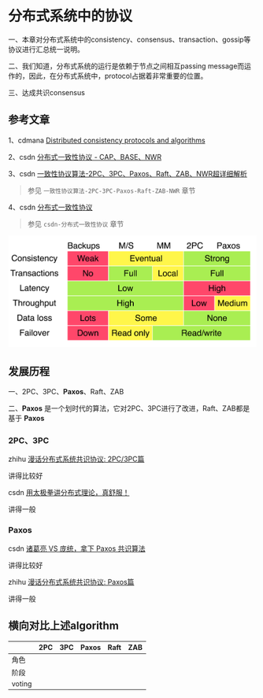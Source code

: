 # 分布式系统中的协议

一、本章对分布式系统中的consistency、consensus、transaction、gossip等协议进行汇总统一说明。

二、我们知道，分布式系统的运行是依赖于节点之间相互passing message而运作的，因此，在分布式系统中，protocol占据着非常重要的位置。

三、达成共识consensus

## 参考文章

1、cdmana [Distributed consistency protocols and algorithms](https://cdmana.com/2020/11/20201113073232660u.html)

2、csdn [分布式一致性协议 - CAP、BASE、NWR](https://blog.csdn.net/gege87417376/article/details/109760184)

3、csdn [一致性协议算法-2PC、3PC、Paxos、Raft、ZAB、NWR超详细解析](https://blog.csdn.net/young_0609/article/details/111070578)

> 参见 `一致性协议算法-2PC-3PC-Paxos-Raft-ZAB-NWR` 章节

4、csdn [分布式一致性协议](https://blog.csdn.net/demon7552003/article/details/86657767)

> 参见 `csdn-分布式一致性协议` 章节

[![CAP 理论在工业界的实践](./csdn-分布式一致性协议/cap-sumarry.png)](http://matt33.com/images/distribute/cap-sumarry.png)

## 发展历程

一、2PC、3PC、**Paxos**、Raft、ZAB

二、**Paxos** 是一个划时代的算法，它对2PC、3PC进行了改进，Raft、ZAB都是基于 **Paxos**

### 2PC、3PC

zhihu [漫话分布式系统共识协议: 2PC/3PC篇](https://zhuanlan.zhihu.com/p/35298019)

讲得比较好

csdn [用太极拳讲分布式理论，真舒服！](https://blog.csdn.net/jackson0714/article/details/112002319?spm=1001.2014.3001.5501)

讲得一般

### Paxos

csdn [诸葛亮 VS 庞统，拿下 Paxos 共识算法](https://blog.csdn.net/jackson0714/article/details/112593110?spm=1001.2014.3001.5501)

讲得比较好

zhihu [漫话分布式系统共识协议: Paxos篇](https://zhuanlan.zhihu.com/p/35737689)

讲得一般



## 横向对比上述algorithm



|        | 2PC  | 3PC  | Paxos | Raft | ZAB  |
| ------ | ---- | ---- | ----- | ---- | ---- |
| 角色   |      |      |       |      |      |
| 阶段   |      |      |       |      |      |
| voting |      |      |       |      |      |

